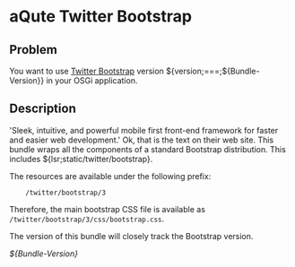 # aQute Twitter Bootstrap

## Problem

You want to use [Twitter Bootstrap][1] version ${version;===;${Bundle-Version}} in your OSGi application.

## Description

'Sleek, intuitive, and powerful mobile first front-end framework for faster and easier web development.' Ok,
that is the text on their web site. This bundle wraps all the components of a standard Bootstrap distribution. 
This includes ${lsr;static/twitter/bootstrap}.

The resources are available under the following prefix:

        /twitter/bootstrap/3

Therefore, the main bootstrap CSS file is available as `/twitter/bootstrap/3/css/bootstrap.css`. 

The version of this bundle will closely track the Bootstrap version.

[1]: http://getbootstrap.com

_${Bundle-Version}_
